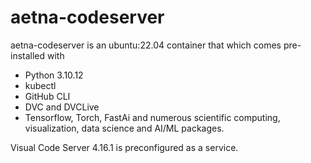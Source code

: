 # aetna-codeserver

aetna-codeserver is an ubuntu:22.04 container that which comes pre-installed with 
- Python 3.10.12
- kubectl
- GitHub CLI
- DVC and DVCLive 
- Tensorflow, Torch, FastAi and numerous scientific computing, visualization, data science and AI/ML packages.

Visual Code Server 4.16.1 is preconfigured as a service.
